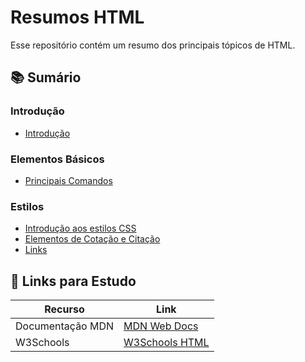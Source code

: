 # Resumos HTML
Esse repositório contém um resumo dos principais tópicos de HTML.

## 📚 Sumário

### Introdução
- [Introdução](Resumos%20HTML/HTMLp1.md)
  
### Elementos Básicos
- [Principais Comandos](Resumos%20HTML/HTMLp2.md)
  
### Estilos
- [Introdução aos estilos CSS]() 
- [Elementos de Cotação e Citação]()
- [Links]()


## 📌 Links para Estudo

| Recurso | Link |
|------|------|
| Documentação MDN |[MDN Web Docs](https://developer.mozilla.org/pt-BR/docs/Web/HTML)|
| W3Schools | [W3Schools HTML](https://www.w3schools.com/html/)



